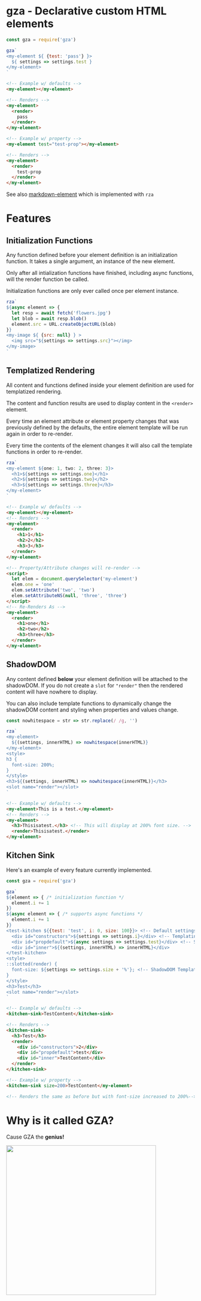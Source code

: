 # gza - Declarative custom HTML elements

```javascript
const gza = require('gza')

gza`
<my-element ${ {test: 'pass'} }>
  ${ settings => settings.test }
</my-element>
`
```
```html
<!-- Example w/ defaults -->
<my-element></my-element>

<!-- Renders -->
<my-element>
  <render>
    pass
  </render>
</my-element>

<!-- Example w/ property -->
<my-element test="test-prop"></my-element>

<!-- Renders -->
<my-element>
  <render>
    test-prop
  </render>
</my-element>
```

See also [markdown-element](https://github.com/mikeal/markdown-element)
which is implemented with `rza`

# Features

## Initialization Functions

Any function defined before your element definition is an initialization
function. It takes a single argument, an instance of the new element.

Only after all intialization functions have finished, including async
functions, will the render function be called.

Initialization functions are only ever called once per element instance.

```javascript
rza`
${async element => {
  let resp = await fetch('flowers.jpg')
  let blob = await resp.blob()
  element.src = URL.createObjectURL(blob)
}}
<my-image ${ {src: null} } >
  <img src="${settings => settings.src}"></img>
</my-image>
`
```

## Templatized Rendering

All content and functions defined inside your element definition are
used for templatized rendering.

The content and function results are used to display content in the
`<render>` element.

Every time an element attribute or element property changes that was
previously defined by the defaults, the entire element template will be run
again in order to re-render.

Every time the contents of the element changes it will also call the template
functions in order to re-render.

```javascript
rza`
<my-element ${one: 1, two: 2, three: 3}>
  <h1>${settings => settings.one}</h1>
  <h2>${settings => settings.two}</h2>
  <h3>${settings => settings.three}</h3>
</my-element>
`
```
```html
<!-- Example w/ defaults -->
<my-element></my-element>
<!-- Renders -->
<my-element>
  <render>
    <h1>1</h1>
    <h2>2</h2>
    <h3>3</h3>
  </render>
</my-element>

<!-- Property/Attribute changes will re-render -->
<script>
  let elem = document.querySelector('my-element')
  elem.one = 'one'
  elem.setAttribute('two', 'two')
  elem.setAttributeNS(null, 'three', 'three')
</script>
<!-- Re-Renders As -->
<my-element>
  <render>
    <h1>one</h1>
    <h2>two</h2>
    <h3>three</h3>
  </render>
</my-element>
```

## ShadowDOM

Any content defined **below** your element definition will be attached
to the shadowDOM. If you do not create a `slot` for `"render"` then the
rendered content will have nowhere to display.

You can also include template functions to dynamically change the shadowDOM
content and styling when properties and values change.

```javascript
const nowhitespace = str => str.replace(/ /g, '')

rza`
<my-element>
  ${(settings, innerHTML) => nowhitespace(innerHTML)}
</my-element>
<style>
h3 {
  font-size: 200%;
}
</style>
<h3>${(settings, innerHTML) => nowhitespace(innerHTML)}</h3>
<slot name="render"></slot>
`
```

```html
<!-- Example w/ defaults -->
<my-element>This is a test.</my-element>
<!-- Renders -->
<my-element>
  <h3>Thisisatest.</h3> <!-- This will display at 200% font size. -->
  <render>Thisisatest.</render>
</my-element>

```

## Kitchen Sink

Here's an example of every feature currently implemented.

```javascript
const gza = require('gza')

gza`
${element => { /* initialization function */
  element.i += 1
}}
${async element => { /* supports async functions */
  element.i += 1
}}
<test-kitchen ${{test: 'test', i: 0, size: 100}}> <!-- Default settings -->
  <div id="constructors">${settings => settings.i}</div> <!-- Templating -->
  <div id="propdefault">${async settings => settings.test}</div> <!-- Supports async -->
  <div id="inner">${(settings, innerHTML) => innerHTML}</div>
</test-kitchen>
<style>
::slotted(render) {
  font-size: ${settings => settings.size + '%'}; <!-- ShadowDOM Templating -->
}
</style>
<h3>Test</h3>
<slot name="render"></slot>
`
```

```html
<!-- Example w/ defaults -->
<kitchen-sink>TestContent</kitchen-sink>

<!-- Renders -->
<kitchen-sink>
  <h3>Test</h3>
  <render>
    <div id="constructors">2</div>
    <div id="propdefault">test</div>
    <div id="inner">TestContent</div>
  </render>
</kitchen-sink>

<!-- Example w/ property -->
<kitchen-sink size=200>TestContent</my-element>

<!-- Renders the same as before but with font-size increased to 200%-->
```

# Why is it called GZA?

Cause GZA the **genius!**

<img src="https://file-vqxdxybyne.now.sh" width="400">

